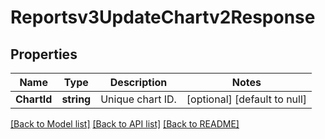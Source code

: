 # Reportsv3UpdateChartv2Response

## Properties
Name | Type | Description | Notes
------------ | ------------- | ------------- | -------------
**ChartId** | **string** | Unique chart ID. | [optional] [default to null]

[[Back to Model list]](../README.md#documentation-for-models) [[Back to API list]](../README.md#documentation-for-api-endpoints) [[Back to README]](../README.md)

